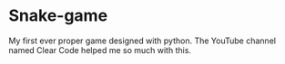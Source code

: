 # Snake-game
My first ever proper game designed with python. The YouTube channel named Clear Code helped me so much with this.  
